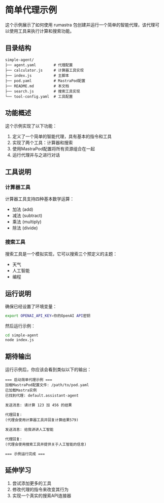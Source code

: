 # 简单代理示例

这个示例展示了如何使用 rumastra 包创建并运行一个简单的智能代理，该代理可以使用工具来执行计算和搜索功能。

## 目录结构

```
simple-agent/
├── agent.yaml        # 代理配置
├── calculator.js     # 计算器工具实现
├── index.js          # 主脚本
├── pod.yaml          # MastraPod配置
├── README.md         # 本文档
├── search.js         # 搜索工具实现
└── tool-config.yaml  # 工具配置
```

## 功能概述

这个示例实现了以下功能：

1. 定义了一个简单的智能代理，具有基本的指令和工具
2. 实现了两个工具：计算器和搜索
3. 使用MastraPod配置将所有资源组合在一起
4. 运行代理并与之进行对话

## 工具说明

### 计算器工具

计算器工具支持四种基本数学运算：
- 加法 (add)
- 减法 (subtract)
- 乘法 (multiply)
- 除法 (divide)

### 搜索工具

搜索工具是一个模拟实现，它可以搜索三个预定义的主题：
- 天气
- 人工智能
- 编程

## 运行说明

确保已经设置了环境变量：

```bash
export OPENAI_API_KEY=你的OpenAI API密钥
```

然后运行示例：

```bash
cd simple-agent
node index.js
```

## 期待输出

运行示例后，你应该会看到类似以下的输出：

```
=== 启动简单代理示例 ===
加载MastraPod配置文件: /path/to/pod.yaml
已加载Mastra实例
已找到代理: default.assistant-agent

发送消息: 请计算 123 加 456 的结果

代理回复:
(代理会使用计算器工具并回复计算结果579)

发送消息: 给我讲讲人工智能

代理回复:
(代理会使用搜索工具并提供关于人工智能的信息)

=== 示例运行完成 ===
```

## 延伸学习

1. 尝试添加更多的工具
2. 修改代理的指令来改变其行为
3. 实现一个真实的搜索API连接器 